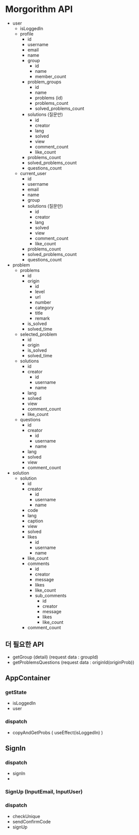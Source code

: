 # Morgorithm API
- user
  - isLoggedIn
  - profile
    - id
    - username
    - email
    - name
    - group
      - id
      - name
      - member_count
    - problem_groups
      - id
      - name
      - problems (id)
      - problems_count
      - solved_problems_count
    - solutions (질문만)
      - id
      - creator
      - lang
      - solved
      - view
      - comment_count
      - like_count
    - problems_count
    - solved_problems_count
    - questions_count
  - current_user
    - id
    - username
    - email
    - name
    - group
    - solutions (질문만)
      - id
      - creator
      - lang
      - solved
      - view
      - comment_count
      - like_count
    - problems_count
    - solved_problems_count
    - questions_count
- problem
  - problems
    - id
    - origin
      - id
      - level
      - url
      - number
      - category
      - title
      - remark
    - is_solved
    - solved_time
  - selected_problem
    - id
    - origin
    - is_solved
    - solved_time
  - solutions
    - id
    - creator
      - id
      - username
      - name
    - lang
    - solved
    - view
    - comment_count
    - like_count
  - questions
    - id
    - creator
      - id
      - username
      - name
    - lang
    - solved
    - view
    - comment_count
- solution
  - solution
    - id
    - creator
      - id
      - username
      - name
    - code
    - lang
    - caption
    - view
    - solved
    - likes
      - id
      - username
      - name
    - like_count
    - comments
      - id
      - creator
      - message
      - likes
      - like_count
      - sub_comments
        - id
        - creator
        - message
        - likes
        - like_count
    - comment_count

## 더 필요한 API
- getGroup (detail) (request data : groupId)
- getProblemsQuestions (request data : originId(originProb))

## AppContainer
### getState
- isLoggedIn
- user
### dispatch
- copyAndGetProbs ( useEffect(isLoggedIn) )

## SignIn
### dispatch
- signIn
- 

### SignUp (InputEmail, InputUser)
### dispatch
- checkUnique
- sendConfirmCode
- signUp